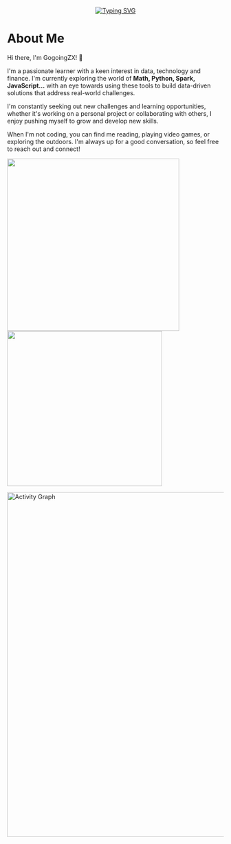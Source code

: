 <p align="center">
    <a href="https://git.io/typing-svg"><img src="https://readme-typing-svg.herokuapp.com?font=Fira+Code&pause=1500&color=000000&width=650&height=60&lines=Good+morning%2C+and+in+case+I+don't+see+you.;Good+afternoon.+Good+evening.+And+good+night." alt="Typing SVG" /></a>
</p>

# About Me
Hi there, I'm GogoingZX! 👋

I'm a passionate learner with a keen interest in data, technology and finance. I'm currently exploring the world of **Math, Python, Spark, JavaScript...** with an eye towards using these tools to build data-driven solutions that address real-world challenges.

I'm constantly seeking out new challenges and learning opportunities, whether it's working on a personal project or collaborating with others, I enjoy pushing myself to grow and develop new skills.

When I'm not coding, you can find me reading, playing video games, or exploring the outdoors. I'm always up for a good conversation, so feel free to reach out and connect!

<div align="left">
<img src="https://github-readme-stats.vercel.app/api?username=GogoingZX&count_private=true&theme=graywhite&show_icons=true" width=400/>
<img src="https://github-readme-stats.vercel.app/api/top-langs/?username=GogoingZX&layout=compact&theme=graywhite" width=360/>

<p>
<a href="https://github.com/ashutosh00710/github-readme-activity-graph"><img src="https://github-readme-activity-graph.cyclic.app/graph?username=GogoingZX&theme=github-light" alt="Activity Graph" width=800/></a>
</p>
</div>

<!--- GogoingZX/GogoingZX, This is Comment
<a href="https://github.com/GogoingZX/jupyter_pool">
  <img align="center" src="https://github-readme-stats.vercel.app/api/pin/?username=GogoingZX&repo=jupyter_pool&theme=graywhite" />
</a>
<a href="https://github.com/GogoingZX/knowledge_pool">
  <img align="center" src="https://github-readme-stats.vercel.app/api/pin/?username=GogoingZX&repo=knowledge_pool&theme=graywhite" />
</a>
<a href="https://github.com/GogoingZX/project">
  <img align="center" src="https://github-readme-stats.vercel.app/api/pin/?username=GogoingZX&repo=project&theme=graywhite" />
</a>

![Top Languages](https://github-readme-stats.vercel.app/api/top-langs/?username=GogoingZX&hide=jupyter%20notebook&layout=compact)

![Github Stats](https://github-readme-stats.vercel.app/api?username=GogoingZX&count_private=true&theme=swift&show_icons=true)

<img src="https://streak-stats.demolab.com?user=GogoingZX&hide_border=true&border_radius=5" width=300/>

[![GitHub Streak](https://streak-stats.demolab.com?user=GogoingZX&hide_border=true&border_radius=5)](https://git.io/streak-stats)
--->
